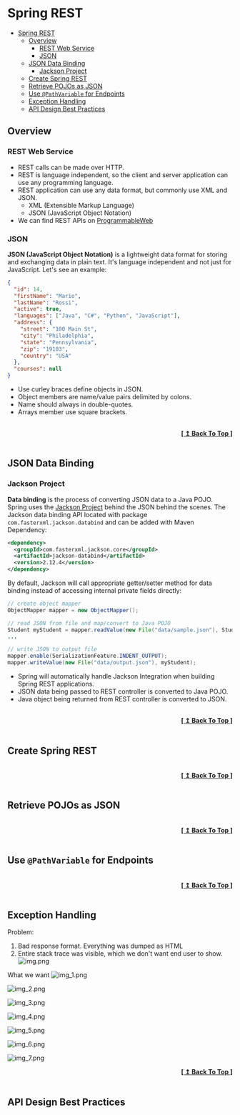 # Spring REST

- [Spring REST](#spring-rest)
  - [Overview](#overview)
    - [REST Web Service](#rest-web-service)
    - [JSON](#json)
  - [JSON Data Binding](#json-data-binding)
    - [Jackson Project](#jackson-project)
  - [Create Spring REST](#create-spring-rest)
  - [Retrieve POJOs as JSON](#retrieve-pojos-as-json)
  - [Use `@PathVariable` for Endpoints](#use-pathvariable-for-endpoints)
  - [Exception Handling](#exception-handling)
  - [API Design Best Practices](#api-design-best-practices)

## Overview

### REST Web Service

- REST calls can be made over HTTP.
- REST is language independent, so the client and server application can use any programming language.
- REST application can use any data format, but commonly use XML and JSON.
  - XML (Extensible Markup Language)
  - JSON (JavaScript Object Notation)
- We can find REST APIs on [ProgrammableWeb](https://www.programmableweb.com/)

### JSON

**JSON (JavaScript Object Notation)** is a lightweight data format for storing and exchanging data in plain text. It's language independent and not just for JavaScript. Let's see an example:

```json
{
  "id": 14,
  "firstName": "Mario",
  "lastName": "Rossi",
  "active": true,
  "languages": ["Java", "C#", "Python", "JavaScript"],
  "address": {
    "street": "100 Main St",
    "city": "Philadelphia",
    "state": "Pennsylvania",
    "zip": "19103",
    "country": "USA"
  },
  "courses": null
}
```

- Use curley braces define objects in JSON.
- Object members are name/value pairs delimited by colons.
- Name should always in double-quotes.
- Arrays member use square brackets.

<br/>
<div align="right">
  <b><a href="#spring-rest">[ ↥ Back To Top ]</a></b>
</div>
<br/>

## JSON Data Binding

### Jackson Project

**Data binding** is the process of converting JSON data to a Java POJO. Spring uses the [Jackson Project](https://github.com/FasterXML/jackson) behind the JSON behind the scenes. The Jackson data binding API located with package `com.fasterxml.jackson.databind` and can be added with Maven Dependency:

```xml
<dependency>
  <groupId>com.fasterxml.jackson.core</groupId>
  <artifactId>jackson-databind</artifactId>
  <version>2.12.4</version>
</dependency>
```

By default, Jackson will call appropriate getter/setter method for data binding instead of accessing internal private fields directly:

```java
// create object mapper
ObjectMapper mapper = new ObjectMapper();

// read JSON from file and map/convert to Java POJO
Student myStudent = mapper.readValue(new File("data/sample.json"), Student.class);
...

// write JSON to output file
mapper.enable(SerializationFeature.INDENT_OUTPUT);
mapper.writeValue(new File("data/output.json"), myStudent);
```

- Spring will automatically handle Jackson Integration when building Spring REST applications.
- JSON data being passed to REST controller is converted to Java POJO.
- Java object being returned from REST controller is converted to JSON.

<br/>
<div align="right">
  <b><a href="#spring-rest">[ ↥ Back To Top ]</a></b>
</div>
<br/>

## Create Spring REST

<br/>
<div align="right">
  <b><a href="#spring-rest">[ ↥ Back To Top ]</a></b>
</div>
<br/>

## Retrieve POJOs as JSON

<br/>
<div align="right">
  <b><a href="#spring-rest">[ ↥ Back To Top ]</a></b>
</div>
<br/>

## Use `@PathVariable` for Endpoints

<br/>
<div align="right">
  <b><a href="#spring-rest">[ ↥ Back To Top ]</a></b>
</div>
<br/>

## Exception Handling

Problem: 
1. Bad response format. Everything was dumped as HTML
2. Entire stack trace was visible, which we don't want end user to show.
![img.png](img.png)

What we want
![img_1.png](img_1.png)

![img_2.png](img_2.png)

![img_3.png](img_3.png)

![img_4.png](img_4.png)

![img_5.png](img_5.png)

![img_6.png](img_6.png)

![img_7.png](img_7.png)
<br/>
<div align="right">
  <b><a href="#spring-rest">[ ↥ Back To Top ]</a></b>
</div>
<br/>

## API Design Best Practices